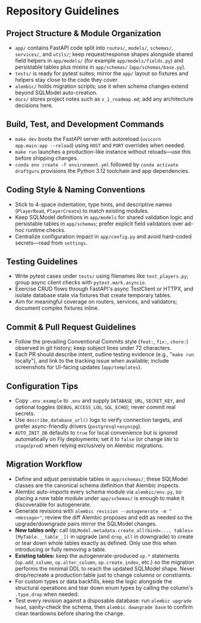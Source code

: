 # Repository Guidelines

## Project Structure & Module Organization
- `app/` contains FastAPI code split into `routes/`, `models/`, `schemas/`, `services/`, and `utils/`; keep request/response shapes alongside shared field helpers in `app/models/` (for example `app/models/fields.py`) and persistable tables plus mixins in `app/schemas/` (`app/schemas/base.py`).
- `tests/` is ready for pytest suites; mirror the `app/` layout so fixtures and helpers stay close to the code they cover.
- `alembic/` holds migration scripts; use it when schema changes extend beyond SQLModel auto-creation.
- `docs/` stores project notes such as `v_1_roadmap.md`; add any architecture decisions here.

## Build, Test, and Development Commands
- `make dev` boots the FastAPI server with autoreload (`uvicorn app.main:app --reload`) using `HOST` and `PORT` overrides when needed.
- `make run` launches a production-like instance without reloads—use this before shipping changes.
- `conda env create -f environment.yml` followed by `conda activate draftguru` provisions the Python 3.12 toolchain and app dependencies.

## Coding Style & Naming Conventions
- Stick to 4-space indentation, type hints, and descriptive names (`PlayerRead`, `PlayerCreate`) to match existing modules.
- Keep SQLModel definitions in `app/models` for shared validation logic and persistable tables in `app/schemas`; prefer explicit field validators over ad-hoc runtime checks.
- Centralize configuration impact in `app/config.py` and avoid hard-coded secrets—read from `settings`.

## Testing Guidelines
- Write pytest cases under `tests/` using filenames like `test_players.py`; group async client checks with `pytest.mark.asyncio`.
- Exercise CRUD flows through FastAPI's async TestClient or HTTPX, and isolate database state via fixtures that create temporary tables.
- Aim for meaningful coverage on routers, services, and validators; document complex fixtures inline.

## Commit & Pull Request Guidelines
- Follow the prevailing Conventional Commits style (`feat:`, `fix:`, `chore:`) observed in git history; keep subject lines under 72 characters.
- Each PR should describe intent, outline testing evidence (e.g., "`make run` locally"), and link to the tracking issue when available; include screenshots for UI-facing updates (`app/templates`).

## Configuration Tips
- Copy `.env.example` to `.env` and supply `DATABASE_URL`, `SECRET_KEY`, and optional toggles (`DEBUG`, `ACCESS_LOG`, `SQL_ECHO`); never commit real secrets.
- Use `describe_database_url()` logs to verify connection targets, and prefer async-friendly drivers (`postgresql+asyncpg`).
- `AUTO_INIT_DB` defaults to `true` for local convenience but is ignored automatically on Fly deployments; set it to `false` (or change `ENV` to `stage`/`prod`) when relying exclusively on Alembic migrations.

## Migration Workflow
- Define and adjust persistable tables in `app/schemas/`; these SQLModel classes are the canonical schema definition that Alembic inspects.
- Alembic auto-imports every schema module via `alembic/env.py`, so placing a new table module under `app/schemas/` is enough to make it discoverable for autogenerate.
- Generate revisions with `alembic revision --autogenerate -m "<message>"`; review the diff Alembic proposes and edit as needed so the upgrade/downgrade pairs mirror the SQLModel changes.
- **New tables only:** call `SQLModel.metadata.create_all(bind=..., tables=[MyTable.__table__])` in upgrade (and `drop_all` in downgrade) to create or tear down whole tables exactly as defined. Only use this when introducing or fully removing a table.
- **Existing tables:** keep the autogenerate-produced `op.*` statements (`op.add_column`, `op.alter_column`, `op.create_index`, etc.) so the migration performs the minimal DDL to reach the updated SQLModel shape. Never drop/recreate a production table just to change columns or constraints.
- For custom types or data backfills, keep the logic alongside the structural operations and tear down enum types by calling the column's `.type.drop` when needed.
- Test every revision against a disposable database: run `alembic upgrade head`, sanity-check the schema, then `alembic downgrade base` to confirm clean teardowns before sharing the change.
